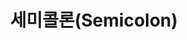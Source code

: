---
title: 세미콜론(Semicolon)
description: 나에게 있어서 가장 큰 서비스
image: 

# Badge style
style:
    background: "#000"
    color: "#fff"
---